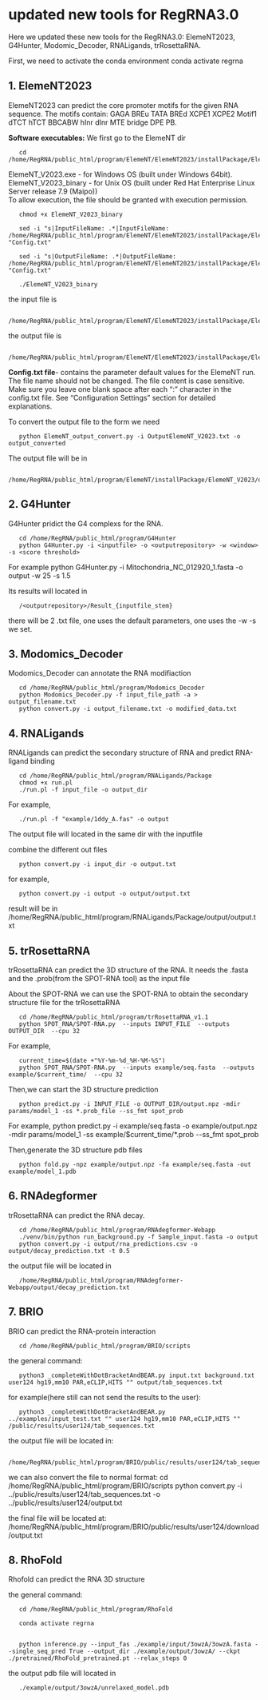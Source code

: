 # updated new tools for RegRNA3.0

Here we updated these new tools for the RegRNA3.0: ElemeNT2023, G4Hunter, Modomic_Decoder, RNALigands, trRosettaRNA. 

First, we need to activate the conda environment 
conda activate regrna

## 1. ElemeNT2023

ElemeNT2023 can predict the core promoter motifs for the given RNA sequence. The motifs contain: GAGA BREu TATA BREd XCPE1 XCPE2 Motif1 dTCT hTCT BBCABW hInr dInr MTE bridge DPE PB.

**Software executables:** 
We first go to the ElemeNT dir

       cd /home/RegRNA/public_html/program/ElemeNT/ElemeNT2023/installPackage/ElemeNT_V2023

ElemeNT_V2023.exe - for Windows OS (built under Windows 64bit).  
ElemeNT_V2023_binary - for Unix OS (built under Red Hat Enterprise Linux Server release 7.9 (Maipo))  
To allow execution, the file should be granted with execution permission. 

       chmod +x ElemeNT_V2023_binary

       sed -i "s|InputFileName: .*|InputFileName: /home/RegRNA/public_html/program/ElemeNT/ElemeNT2023/installPackage/ElemeNT_V2023/Sample_input.txt;|" "Config.txt"

       sed -i "s|OutputFileName: .*|OutputFileName: /home/RegRNA/public_html/program/ElemeNT/ElemeNT2023/installPackage/ElemeNT_V2023/OutputElemeNT_V2023.txt;|" "Config.txt"

       ./ElemeNT_V2023_binary

the input file is

       /home/RegRNA/public_html/program/ElemeNT/ElemeNT2023/installPackage/ElemeNT_V2023/Sample_input.txt
the output file is

       /home/RegRNA/public_html/program/ElemeNT/ElemeNT2023/installPackage/ElemeNT_V2023/OutputElemeNT_V2023.txt

**Config.txt file**- contains the parameter default values for the ElemeNT run. 
       The file name should not be changed. The file content is case sensitive.
Make sure you leave one blank space after each “:” character in the config.txt file. 
See “Configuration Settings” section for detailed explanations.  

To convert the output file to the form we need

       python ElemeNT_output_convert.py -i OutputElemeNT_V2023.txt -o output_converted
The output file will be in 

       /home/RegRNA/public_html/program/ElemeNT/installPackage/ElemeNT_V2023/output_converted/{seq_name}.csv

## 2. G4Hunter

G4Hunter pridict the G4 complexs for the RNA.

       cd /home/RegRNA/public_html/program/G4Hunter
       python G4Hunter.py -i <inputfile> -o <outputrepository> -w <window> -s <score threshold>

For example
       python G4Hunter.py -i Mitochondria_NC_012920_1.fasta -o output -w 25 -s 1.5

Its results will located in

       /<outputrepository>/Result_{inputfile_stem}

there will be 2 .txt file, one uses the default parameters, one uses the -w -s we set.

## 3. Modomics_Decoder
Modomics_Decoder can annotate the RNA modifiaction

       cd /home/RegRNA/public_html/program/Modomics_Decoder
       python Modomics_Decoder.py -f input_file_path -a > output_filename.txt
       python convert.py -i output_filename.txt -o modified_data.txt


## 4. RNALigands
RNALigands can predict the secondary structure of RNA and predict RNA-ligand binding

       cd /home/RegRNA/public_html/program/RNALigands/Package
       chmod +x run.pl
       ./run.pl -f input_file -o output_dir
For example,

       ./run.pl -f "example/1ddy_A.fas" -o output
The output file will located in the same dir with the inputfile

combine the different out files

       python convert.py -i input_dir -o output.txt

for example,

       python convert.py -i output -o output/output.txt

result will be in /home/RegRNA/public_html/program/RNALigands/Package/output/output.txt


## 5. trRosettaRNA
trRosettaRNA can predict the 3D structure of the RNA.
It needs the .fasta and the .prob(from the SPOT-RNA tool) as the input file

About the SPOT-RNA
we can use the SPOT-RNA to obtain the secondary structure file for the trRosettaRNA

       cd /home/RegRNA/public_html/program/trRosettaRNA_v1.1
       python SPOT_RNA/SPOT-RNA.py  --inputs INPUT_FILE  --outputs OUTPUT_DIR  --cpu 32
For example,

       current_time=$(date +"%Y-%m-%d_%H-%M-%S")
       python SPOT_RNA/SPOT-RNA.py  --inputs example/seq.fasta  --outputs example/$current_time/  --cpu 32

Then,we can start the 3D structure prediction
       
       python predict.py -i INPUT_FILE -o OUTPUT_DIR/output.npz -mdir params/model_1 -ss *.prob_file --ss_fmt spot_prob

For example,
       python predict.py -i example/seq.fasta -o example/output.npz -mdir params/model_1 -ss example/$current_time/*.prob --ss_fmt spot_prob

Then,generate the 3D structure pdb files

       python fold.py -npz example/output.npz -fa example/seq.fasta -out example/model_1.pdb



## 6. RNAdegformer
trRosettaRNA can predict the RNA decay.

       cd /home/RegRNA/public_html/program/RNAdegformer-Webapp
       ./venv/bin/python run_background.py -f Sample_input.fasta -o output
       python convert.py -i output/rna_predictions.csv -o output/decay_prediction.txt -t 0.5

the output file will be located in 

       /home/RegRNA/public_html/program/RNAdegformer-Webapp/output/decay_prediction.txt

## 7. BRIO
BRIO can predict the RNA-protein interaction

       cd /home/RegRNA/public_html/program/BRIO/scripts

the general command:

       python3 _completeWithDotBracketAndBEAR.py input.txt background.txt user124 hg19,mm10 PAR,eCLIP,HITS "" output/tab_sequences.txt

for example(here still can not send the results to the user):

       python3 _completeWithDotBracketAndBEAR.py ../examples/input_test.txt "" user124 hg19,mm10 PAR,eCLIP,HITS "" /public/results/user124/tab_sequences.txt
the output file will be located in:

       /home/RegRNA/public_html/program/BRIO/public/results/user124/tab_sequences.txt

we can also convert the file to normal format:
       cd /home/RegRNA/public_html/program/BRIO/scripts
       python convert.py -i ../public/results/user124/tab_sequences.txt -o ../public/results/user124/output.txt

the final file will be located at: 
       /home/RegRNA/public_html/program/BRIO/public/results/user124/download/output.txt

## 8. RhoFold

Rhofold can predict the RNA 3D structure

the general command:

       cd /home/RegRNA/public_html/program/RhoFold

       conda activate regrna


       python inference.py --input_fas ./example/input/3owzA/3owzA.fasta --single_seq_pred True --output_dir ./example/output/3owzA/ --ckpt ./pretrained/RhoFold_pretrained.pt --relax_steps 0

the output pdb file will located in 

       ./example/output/3owzA/unrelaxed_model.pdb


